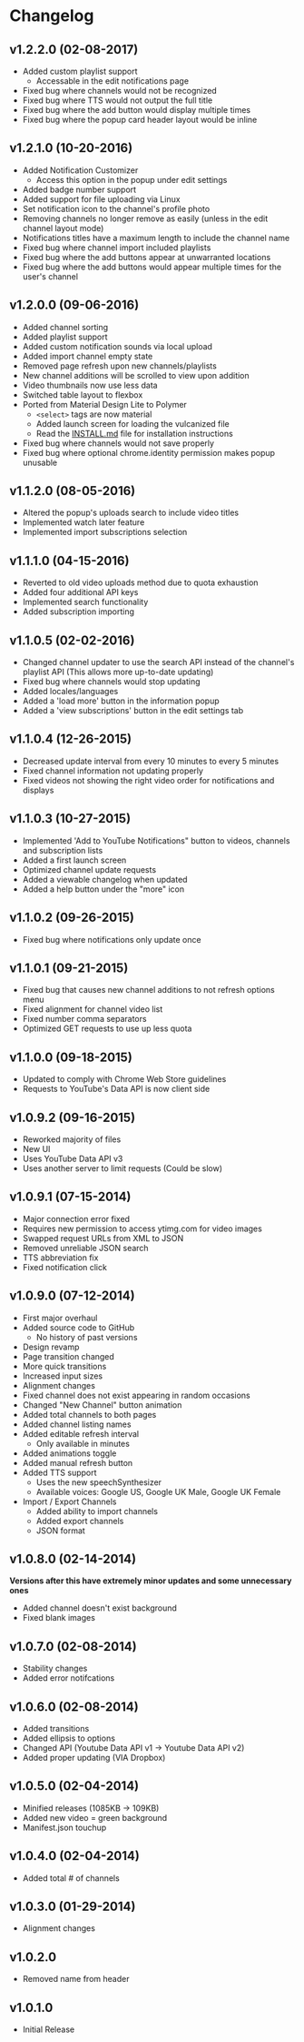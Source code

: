 Changelog
=====
## v1.2.2.0 (02-08-2017)
 * Added custom playlist support
   * Accessable in the edit notifications page
 * Fixed bug where channels would not be recognized
 * Fixed bug where TTS would not output the full title
 * Fixed bug where the add button would display multiple times
 * Fixed bug where the popup card header layout would be inline

## v1.2.1.0 (10-20-2016)
 * Added Notification Customizer
   * Access this option in the popup under edit settings
 * Added badge number support
 * Added support for file uploading via Linux
 * Set notification icon to the channel's profile photo
 * Removing channels no longer remove as easily (unless in the edit channel layout mode)
 * Notifications titles have a maximum length to include the channel name
 * Fixed bug where channel import included playlists
 * Fixed bug where the add buttons appear at unwarranted locations
 * Fixed bug where the add buttons would appear multiple times for the user's channel

## v1.2.0.0 (09-06-2016)
 * Added channel sorting
 * Added playlist support
 * Added custom notification sounds via local upload
 * Added import channel empty state
 * Removed page refresh upon new channels/playlists
 * New channel additions will be scrolled to view upon addition
 * Video thumbnails now use less data
 * Switched table layout to flexbox
 * Ported from Material Design Lite to Polymer
   * `<select>` tags are now material
   * Added launch screen for loading the vulcanized file
   * Read the [INSTALL.md](https://github.com/Wassup789/YouTube-Notifications/blob/master/INSTALL.md) file for installation instructions
 * Fixed bug where channels would not save properly
 * Fixed bug where optional chrome.identity permission makes popup unusable

## v1.1.2.0 (08-05-2016)
 * Altered the popup's uploads search to include video titles
 * Implemented watch later feature
 * Implemented import subscriptions selection

## v1.1.1.0 (04-15-2016)
 * Reverted to old video uploads method due to quota exhaustion
 * Added four additional API keys
 * Implemented search functionality
 * Added subscription importing

## v1.1.0.5 (02-02-2016)
 * Changed channel updater to use the search API instead of the channel's playlist API (This allows more up-to-date updating)
 * Fixed bug where channels would stop updating
 * Added locales/languages
 * Added a 'load more' button in the information popup
 * Added a 'view subscriptions' button in the edit settings tab

## v1.1.0.4 (12-26-2015)
 * Decreased update interval from every 10 minutes to every 5 minutes
 * Fixed channel information not updating properly
 * Fixed videos not showing the right video order for notifications and displays

## v1.1.0.3 (10-27-2015)
 * Implemented 'Add to YouTube Notifications" button to videos, channels and subscription lists
 * Added a first launch screen
 * Optimized channel update requests
 * Added a viewable changelog when updated
 * Added a help button under the "more" icon

## v1.1.0.2 (09-26-2015)
 * Fixed bug where notifications only update once

## v1.1.0.1 (09-21-2015)
 * Fixed bug that causes new channel additions to not refresh options menu
 * Fixed alignment for channel video list
 * Fixed number comma separators
 * Optimized GET requests to use up less quota

## v1.1.0.0 (09-18-2015)
 * Updated to comply with Chrome Web Store guidelines
 * Requests to YouTube's Data API is now client side

## v1.0.9.2 (09-16-2015)
 * Reworked majority of files
 * New UI
 * Uses YouTube Data API v3
 * Uses another server to limit requests (Could be slow)

## v1.0.9.1 (07-15-2014)
 * Major connection error fixed
 * Requires new permission to access ytimg.com for video images
 * Swapped request URLs from XML to JSON
 * Removed unreliable JSON search
 * TTS abbreviation fix
 * Fixed notification click

## v1.0.9.0 (07-12-2014)
 * First major overhaul
 * Added source code to GitHub
   * No history of past versions
 * Design revamp
 * Page transition changed
 * More quick transitions
 * Increased input sizes
 * Alignment changes
 * Fixed channel does not exist appearing in random occasions
 * Changed "New Channel" button animation
 * Added total channels to both pages
 * Added channel listing names
 * Added editable refresh interval
   * Only available in minutes
 * Added animations toggle
 * Added manual refresh button
 * Added TTS support
   * Uses the new speechSynthesizer
   * Available voices: Google US, Google UK Male, Google UK Female
 * Import / Export Channels
   * Added ability to import channels
   * Added export channels
   * JSON format

## v1.0.8.0 (02-14-2014)
**Versions after this have extremely minor updates and some unnecessary ones**
 * Added channel doesn't exist background
 * Fixed blank images

## v1.0.7.0 (02-08-2014)
 * Stability changes
 * Added error notifcations

## v1.0.6.0 (02-08-2014)
 * Added transitions
 * Added ellipsis to options
 * Changed API (Youtube Data API v1 -> Youtube Data API v2)
 * Added proper updating (VIA Dropbox)

## v1.0.5.0 (02-04-2014)
 * Minified releases (1085KB -> 109KB)
 * Added new video = green background
 * Manifest.json touchup

## v1.0.4.0 (02-04-2014)
 * Added total # of channels

## v1.0.3.0 (01-29-2014)
 * Alignment changes

## v1.0.2.0
 * Removed name from header

## v1.0.1.0
 * Initial Release

